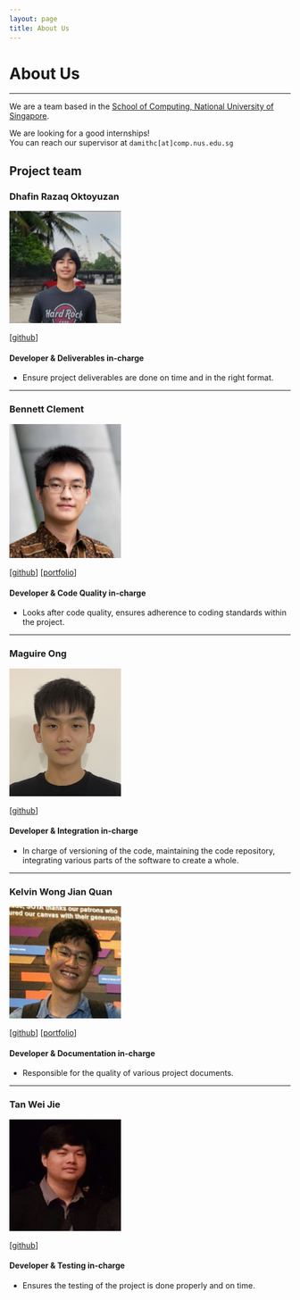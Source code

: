 ```yaml
---
layout: page
title: About Us
---
```


# About Us
---

We are a team based in the [School of Computing, National University of Singapore](http://www.comp.nus.edu.sg).

We are looking for a good internships! <br>
You can reach our supervisor at `damithc[at]comp.nus.edu.sg`

## Project team

### Dhafin Razaq Oktoyuzan

<img src="images/dhafinrazaq.png" width="200px">

[[github](https://github.com/dhafinrazaq)]

#### Developer & Deliverables in-charge
* Ensure project deliverables are done on time and in the right format.
---

### Bennett Clement

<img src="images/benclmnt.png" width="200px">

[[github](https://github.com/benclmnt)]
[[portfolio](team/benclmnt.md)]
#### Developer & Code Quality in-charge
* Looks after code quality, ensures adherence to coding standards within the project.
---

### Maguire Ong

<img src="images/maguireong.png" width="200px">

[[github](http://github.com/maguireong)]

#### Developer & Integration in-charge
* In charge of versioning of the code, maintaining the code repository, integrating various parts of the software to create a whole.
---

### Kelvin Wong Jian Quan

<img src="images/kelvinvin.png" width="200px">

[[github](http://github.com/kelvinvin)]
[[portfolio](https://github.com/kelvinvin?tab=repositories)]

#### Developer & Documentation in-charge
* Responsible for the quality of various project documents.
---

### Tan Wei Jie

<img src="images/tanweijie123.png" width="200px">

[[github](http://github.com/tanweijie123)]

#### Developer & Testing in-charge
* Ensures the testing of the project is done properly and on time.
